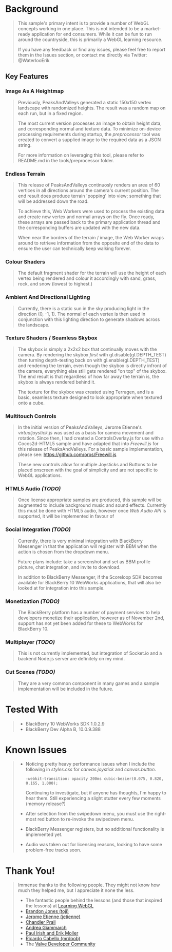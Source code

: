 # Background

>   This sample's primary intent is to provide a number of WebGL concepts
>   working in one place. This is not intended to be a market-ready application
>   for end consumers. While it can be fun to run around the countryside, this
>   is primarily a WebGL learning resource.
>   
>   If you have any feedback or find any issues, please feel free to report
>   them in the Issues section, or contact me directly via Twitter:
>   @WaterlooErik

## Key Features

### Image As A Heightmap

>   Previously, PeaksAndValleys generated a static 150x150 vertex landscape
>   with randomized heights. The result was a random map on each run, but in a
>   fixed region.
>   
>   The most current version processes an image to obtain height data, and
>   corresponding normal and texture data. To minimize on-device processing
>   requirements during startup, the *preprocessor* tool was created to convert
>   a supplied image to the required data as a JSON string.
>   
>   For more information on leveraging this tool, please refer to README.md in
>   the tools/preprocessor folder.

### Endless Terrain

>   This release of PeaksAndValleys continuosly renders an area of 60 vertices
>   in all directions around the camera's current position. The end result does
>   produce terrain 'popping' into view; something that will be addressed down
>   the road.
>   
>   To achieve this, Web Workers were used to process the existing data and
>   create new vertex and normal arrays on the fly. Once ready, these arrays
>   are passed back to the primary application thread and the corresponding
>   buffers are updated with the new data.
>
>   When near the borders of the terrain / image, the Web Worker wraps around
>   to retrieve information from the opposite end of the data to ensure the
>   user can technically keep walking forever.

### Colour Shaders

>   The default fragment shader for the terrain will use the height of each
>   vertex being rendered and colour it accordingly with sand, grass, rock, and
>   snow (lowest to highest.)

### Ambient And Directional Lighting

>   Currently, there is a static sun in the sky producing light in the
>   direction (0, -1, 1). The normal of each vertex is then used in conjunction
>   with this lighting direction to generate shadows across the landscape.

### Texture Shaders / Seamless Skybox

>   The skybox is simply a 2x2x2 box that continually moves with the camera.
>   By rendering the skybox *first* with gl.disable(gl.DEPTH_TEST) then turning
>   depth-testing back on with gl.enable(gl.DEPTH_TEST) and rendering the
>   terrain, even though the skybox is directly infront of the camera,
>   everything else still gets rendered "on top" of the skybox. The end result
>   is that regardless of how far away the terrain is, the skybox is always
>   rendered behind it.
>
>   The texture for the skybox was created using Terragen, and is a basic,
>   seamless texture designed to look appropriate when textured onto a cube.

### Multitouch Controls

>   In the initial version of PeaksAndValleys, Jerome Etienne's
>   *virtualjoystick.js* was used as a basis for camera movement and rotation.
>   Since then, I had created a ControlsOverlay.js for use with a Cocos2d-HTML5
>   sample and have adapted that into *Freewill.js* for this release of
>   PeaksAndValleys. For a basic sample implementation, please see: https://github.com/oros/Freewill.js
>   
>   These new controls allow for multiple Joysticks and Buttons to be placed
>   onscreen with the goal of simplicity and are not specific to WebGL applications.

### HTML5 Audio *(TODO)*

>   Once license appropriate samples are produced, this sample will be
>   augmented to include background music and sound effects. Currently this
>   must be done with HTML5 audio, however once *Web Audio API* is supported,
>   it will be implemented in favour of <audio> elements.

### Social Integration *(TODO)*

>   Currently, there is very minimal integration with BlackBerry Messenger in
>   that the application will register with BBM when the action is chosen from
>   the dropdown menu.
>   
>   Future plans include: take a screenshot and set as BBM profile picture,
>   chat integration, and invite to download.
>
>   In addition to BlackBerry Messenger, if the Scoreloop SDK becomes available
>   for BlackBerry 10 WebWorks applications, that will also be looked at for
>   integration into this sample.

### Monetization *(TODO)*

>   The BlackBerry platform has a number of payment services to help developers
>   monetize their application, however as of November 2nd, support has not yet
>   been added for these to WebWorks for BlackBerry 10.

### Multiplayer *(TODO)*

>   This is not currently implemented, but integration of Socket.io and a
>   backend Node.js server are definitely on my mind.

### Cut Scenes *(TODO)*

>   They are a very common component in many games and a sample implementation
>   will be included in the future.

# Tested With

>   *   BlackBerry 10 WebWorks SDK 1.0.2.9
>   *   BlackBerry Dev Alpha B, 10.0.9.388

# Known Issues

>   *   Noticing pretty heavy performance issues when I include the following in *styles.css* for *canvas.joystick* and *canvas.button*.
>       
>           -webkit-transition: opacity 200ms cubic-bezier(0.075, 0.820, 0.165, 1.000);
>           
>       Continuing to investigate, but if anyone has thoughts, I'm happy to hear them. Still experiencing a slight stutter every few moments (memory release?)
>   *   After selection from the swipedown menu, you must use the right-most red button to re-invoke the swipedown menu.
>   *   BlackBerry Messenger registers, but no additional functionality is implemented yet.
>   *   Audio was taken out for licensing reasons, looking to have some problem-free tracks soon.

# Thank You!

>   Immense thanks to the following people. They might not know how much they
>   helped me, but I appreciate it none the less.
>   *   The fantastic people behind the lessons (and those that inspired the lessons) at [Learning WebGL](http://www.learningwebgl.com)
>   *   [Brandon Jones (toji)](https://github.com/toji/gl-matrix)
>   *   [Jerome Etienne (jetienne)](https://github.com/jeromeetienne/virtualjoystick.js)
>   *   [Chandler Prall](http://chandler.prallfamily.com/2011/06/blending-webgl-textures)
>   *   [Andrea Giammarch](http://webreflection.blogspot.ca/2010/09/fragment-and-vertex-shaders-my-way-to.html)
>   *   [Paul Irish and Erik Moller](http://paulirish.com/2011/requestanimationframe-for-smart-animating)
>   *   [Ricardo Cabello (mrdoob)](https://github.com/mrdoob/three.js)
>   *   The [Valve Developer Community](https://developer.valvesoftware.com/wiki/Skybox)
